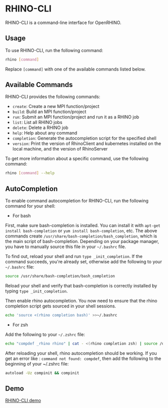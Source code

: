 # RHINO-CLI

RHINO-CLI is a command-line interface for OpenRHINO.

## Usage

To use RHINO-CLI, run the following command:

```bash
rhino [command]
```

Replace `[command]` with one of the available commands listed below.

## Available Commands

RHINO-CLI provides the following commands:

- `create`: Create a new MPI function/project
- `build`: Build an MPI function/project
- `run`: Submit an MPI function/project and run it as a RHINO job
- `list`: List all RHINO jobs
- `delete`: Delete a RHINO job
- `help`: Help about any command
- `completion`: Generate the autocompletion script for the specified shell
- `version`: Print the version of RhinoClient and kubernetes installed on the local machine, and the version of RhinoServer


To get more information about a specific command, use the following command:

```bash
rhino [command] --help
```
## AutoCompletion

To enable command autocompletion for RHINO-CLI, run the following command for your shell:

- For bash

First, make sure bash-completion is installed. You can install it with `apt-get install bash-completion` or `yum install bash-completion`, etc. 
The above commands create `/usr/share/bash-completion/bash_completion`, which is the main script of bash-completion. Depending on your package manager, you have to manually source this file in your `~/.bashrc` file.

To find out, reload your shell and run `type _init_completion`. If the command succeeds, you're already set, otherwise add the following to your `~/.bashrc` file:
```bash
source /usr/share/bash-completion/bash_completion
```
Reload your shell and verify that bash-completion is correctly installed by typing `type _init_completion`.

Then enable rhino autocompletion. You now need to ensure that the rhino completion script gets sourced in your shell sessions.

```bash
echo 'source <(rhino completion bash)' >>~/.bashrc
```
- For zsh

Add the following to your `~/.zshrc` file:
```bash
echo "compdef _rhino rhino" | cat - <(rhino completion zsh) | source /dev/stdin
```

After reloading your shell, rhino autocompletion should be working.
If you get an error like : `command not found: compdef`, then add the following to the beginning of your ~/.zshrc file:

```bash
autoload -Uz compinit && compinit
```

## Demo
[RHINO-CLI demo](https://user-images.githubusercontent.com/20229719/220574704-eb67afd6-ce2c-408d-b708-b660ccfeabc2.mp4)



